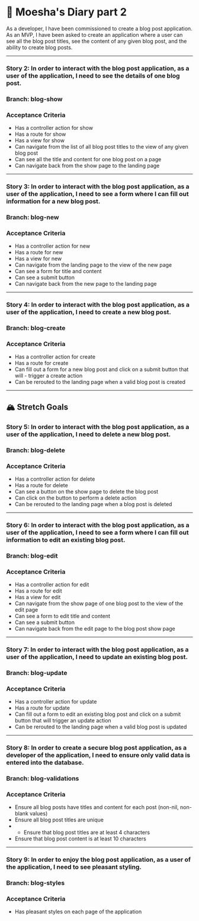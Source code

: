 # 📔 Moesha's Diary part 2

As a developer, I have been commissioned to create a blog post application. As an MVP, I have been asked to create an application where a user can see all the blog post titles, see the content of any given blog post, and the ability to create blog posts.

---

### Story 2: In order to interact with the blog post application, as a user of the application, I need to see the details of one blog post.

### Branch: blog-show

### Acceptance Criteria

- Has a controller action for show
- Has a route for show
- Has a view for show
- Can navigate from the list of all blog post titles to the view of any given blog post
- Can see all the title and content for one blog post on a page
- Can navigate back from the show page to the landing page

---

### Story 3: In order to interact with the blog post application, as a user of the application, I need to see a form where I can fill out information for a new blog post.

### Branch: blog-new

### Acceptance Criteria

- Has a controller action for new
- Has a route for new
- Has a view for new
- Can navigate from the landing page to the view of the new page
- Can see a form for title and content
- Can see a submit button
- Can navigate back from the new page to the landing page

---

### Story 4: In order to interact with the blog post application, as a user of the application, I need to create a new blog post.

### Branch: blog-create

### Acceptance Criteria

- Has a controller action for create
- Has a route for create
- Can fill out a form for a new blog post and click on a submit button that will - trigger a create action
- Can be rerouted to the landing page when a valid blog post is created

---

## 🏔 Stretch Goals

### Story 5: In order to interact with the blog post application, as a user of the application, I need to delete a new blog post.

### Branch: blog-delete

### Acceptance Criteria

- Has a controller action for delete
- Has a route for delete
- Can see a button on the show page to delete the blog post
- Can click on the button to perform a delete action
- Can be rerouted to the landing page when a blog post is deleted

---

### Story 6: In order to interact with the blog post application, as a user of the application, I need to see a form where I can fill out information to edit an existing blog post.

### Branch: blog-edit

### Acceptance Criteria

- Has a controller action for edit
- Has a route for edit
- Has a view for edit
- Can navigate from the show page of one blog post to the view of the edit page
- Can see a form to edit title and content
- Can see a submit button
- Can navigate back from the edit page to the blog post show page

---

### Story 7: In order to interact with the blog post application, as a user of the application, I need to update an existing blog post.

### Branch: blog-update

### Acceptance Criteria

- Has a controller action for update
- Has a route for update
- Can fill out a form to edit an existing blog post and click on a submit button that will trigger an update action
- Can be rerouted to the landing page when a valid blog post is updated

---

### Story 8: In order to create a secure blog post application, as a developer of the application, I need to ensure only valid data is entered into the database.

### Branch: blog-validations

### Acceptance Criteria

- Ensure all blog posts have titles and content for each post (non-nil, non-blank values)
- Ensure all blog post titles are unique
- - Ensure that blog post titles are at least 4 characters
- Ensure that blog post content is at least 10 characters

---

### Story 9: In order to enjoy the blog post application, as a user of the application, I need to see pleasant styling.

### Branch: blog-styles

### Acceptance Criteria

- Has pleasant styles on each page of the application

